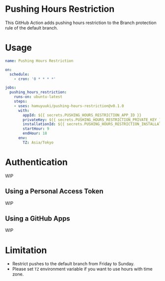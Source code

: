 # Pushing Hours Restriction
This GitHub Action adds pushing hours restriction to the Branch protection rule of the default branch.

# Usage

```yaml
name: Pushing Hours Restriction

on:
  schedule:
    - cron: '0 * * * *'

jobs:
  pushing_hours_restriction:
    runs-on: ubuntu-latest
    steps:
    - uses: hamuyuuki/pushing-hours-restriction@v0.1.0
      with:
        appId: ${{ secrets.PUSHING_HOURS_RESTRICTION_APP_ID }}
        privateKey: ${{ secrets.PUSHING_HOURS_RESTRICTION_PRIVATE_KEY }}
        installationId: ${{ secrets.PUSHING_HOURS_RESTRICTION_INSTALLATION_ID }}
        startHour: 9
        endHour: 18
      env:
        TZ: Asia/Tokyo
```

# Authentication
WIP

## Using a Personal Access Token
WIP

## Using a GitHub Apps
WIP

# Limitation
- Restrict pushes to the default branch from Friday to Sunday.
- Please set `TZ` environment variable if you want to use hours with time zone.

